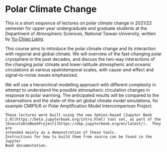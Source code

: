 # Polar Climate Change

This is a short sequence of lectures on polar climate change in 2021/22 semester 
for upper-year undergraduate and graduate students at the Department of Atmospheric Sciences, 
National Taiwan University, written by [Yu-Chiao Liang](https://littleyuchiao.wixsite.com/yuchiaol/).

This course aims to introduce the polar climate change and its interaction with regional and global climate. 
We will overview of the fast-changing polar cryosphere in the past decades, 
and discuss the two-way interactions of the changing polar climate and 
lower-latitude atmospheric and oceanic circulations at various spatiotemporal scales, 
with cause-and-effect and signal-to-noise issues emphasized.

We will use a hierarchical modelling approach with different complexity in attempt to 
understand the possible atmospheric circulation changes in response to polar warming. 
The anticipated results will be compared to the observations and the state-of-the-art global climate model simulations, 
for example CMIP5/6 or Polar Amplification Model Intercomparison Project. 

```{note}
These lectures were built using the new Sphinx-based [Jupyter Book
2.0](https://beta.jupyterbook.org/intro.html) tool set, as part of the
[ExecutableBookProject](https://ebp.jupyterbook.org/en/latest/).  They are
intended mainly as a demonstration of these tools.
Instructions for how to build them from source can be found in the Jupyter
Book documentation.
```


